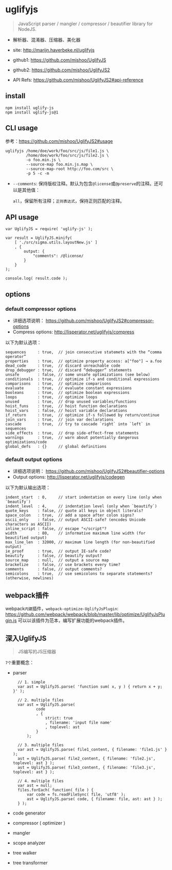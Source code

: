 # uglifyjs

> JavaScript parser / mangler / compressor / beautifier library for NodeJS.

* 解析器、混淆器、压缩器、美化器

* site: <http://marijn.haverbeke.nl/uglifyjs>
* github1: <https://github.com/mishoo/UglifyJS>
* github2: <https://github.com/mishoo/UglifyJS2>
* API Refs: <https://github.com/mishoo/UglifyJS2#api-reference>


## install

    npm install uglify-js
    npm install uglify-js@1


## CLI usage

参考：<https://github.com/mishoo/UglifyJS2#usage>

	uglifyjs /home/doe/work/foo/src/js/file1.js \
			 /home/doe/work/foo/src/js/file2.js \
			 -o foo.min.js \
			 --source-map foo.min.js.map \
			 --source-map-root http://foo.com/src \
			 -p 5 -c -m

* `--comments`: 保持版权注释。默认为包含`@license`或`@preserve`的注释。还可以是其他值：

	`all`，保留所有注释；`正则表达式`，保持正则匹配的注释。



## API usage

	var UglifyJS = require( 'uglify-js' );

	var result = UglifyJS.minify(
		[ './src/sigma.utils.layoutNew.js' ]
		, {
			output: {
				"comments": /@license/
			}
		}
	);

	console.log( result.code );



## options

### default compressor options

* 详细选项说明： <https://github.com/mishoo/UglifyJS2#compressor-options>
* Compress options: <http://lisperator.net/uglifyjs/compress>

以下为默认选项：

	sequences     : true,  // join consecutive statemets with the “comma operator”
	properties    : true,  // optimize property access: a["foo"] → a.foo
	dead_code     : true,  // discard unreachable code
	drop_debugger : true,  // discard “debugger” statements
	unsafe        : false, // some unsafe optimizations (see below)
	conditionals  : true,  // optimize if-s and conditional expressions
	comparisons   : true,  // optimize comparisons
	evaluate      : true,  // evaluate constant expressions
	booleans      : true,  // optimize boolean expressions
	loops         : true,  // optimize loops
	unused        : true,  // drop unused variables/functions
	hoist_funs    : true,  // hoist function declarations
	hoist_vars    : false, // hoist variable declarations
	if_return     : true,  // optimize if-s followed by return/continue
	join_vars     : true,  // join var declarations
	cascade       : true,  // try to cascade `right` into `left` in sequences
	side_effects  : true,  // drop side-effect-free statements
	warnings      : true,  // warn about potentially dangerous optimizations/code
	global_defs   : {}     // global definitions



### default output options


* 详细选项说明： <https://github.com/mishoo/UglifyJS2#beautifier-options>
* Output options: <http://lisperator.net/uglifyjs/codegen>

以下为默认输出选项：

	indent_start  : 0,     // start indentation on every line (only when `beautify`)
	indent_level  : 4,     // indentation level (only when `beautify`)
	quote_keys    : false, // quote all keys in object literals?
	space_colon   : true,  // add a space after colon signs?
	ascii_only    : false, // output ASCII-safe? (encodes Unicode characters as ASCII)
	inline_script : false, // escape "</script"?
	width         : 80,    // informative maximum line width (for beautified output)
	max_line_len  : 32000, // maximum line length (for non-beautified output)
	ie_proof      : true,  // output IE-safe code?
	beautify      : false, // beautify output?
	source_map    : null,  // output a source map
	bracketize    : false, // use brackets every time?
	comments      : false, // output comments?
	semicolons    : true,  // use semicolons to separate statements? (otherwise, newlines)


## webpack插件

webpack`内建`插件，`webpack-optimize-UglifyJsPlugin`: <https://github.com/webpack/webpack/blob/master/lib/optimize/UglifyJsPlugin.js>
可以以该插件为范本，编写扩展功能的webpack插件。


## 深入UglifyJS

> JS编写的JS压缩器

`7个`重要概念：
* parser

        // 1. simple
        var ast = UglifyJS.parse( 'function sum( x, y ) { return x + y; }' );

        // 2. multiple files
        var ast = UglifyJS.parse(
                code
                , {
                    strict: true
                    , filename: 'input file name'
                    , toplevel: ast
                }
            );

        // 3. multiple files
        var ast = UglifyJS.parse( file1_content, { filename: 'file1.js' } );
        ast = UglifyJS.parse( file2_content, { filename: 'file2.js', toplevel: ast } );
        ast = UglifyJS.parse( file3_content, { filename: 'file3.js', toplevel: ast } );

        // 4. multiple files
        var ast = null;
        files.forEach( function( file ) {
            var code = fs.readFileSync( file, 'utf8' );
            ast = UglifyJS.parse( code, { filename: file, ast: ast } );
        } );


* code generator
* compressor ( optimizer )
* mangler
* scope analyzer
* tree walker
* tree transformer





